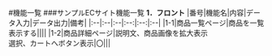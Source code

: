 #機能一覧
###サンプルECサイト機能一覧
**1．フロント**
|番号|機能名|内容|データ入力|データ出力|備考|
|:--|:--|:--|:--:|:--:|:--|
|1-1|商品一覧ページ|商品を一覧表示する||||
|1-2|商品詳細ページ|説明文、商品画像を拡大表示<br>選択、カートへボタン表示|〇|||
